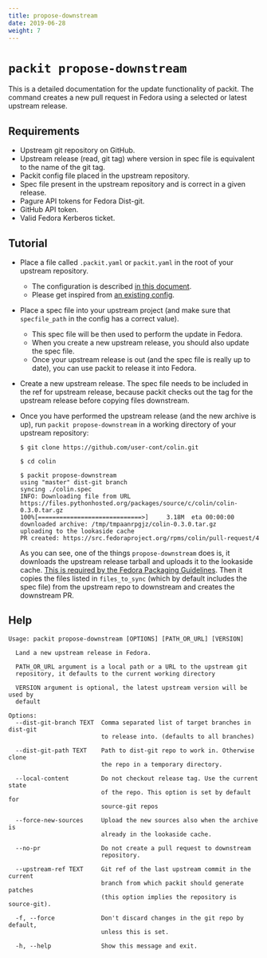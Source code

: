 ```yaml
---
title: propose-downstream
date: 2019-06-28
weight: 7
---
```


# `packit propose-downstream`

This is a detailed documentation for the update functionality of packit. The
command creates a new pull request in Fedora using a selected or latest
upstream release.


## Requirements

* Upstream git repository on GitHub.
* Upstream release (read, git tag) where version in spec file is equivalent to
  the name of the git tag.
* Packit config file placed in the upstream repository.
* Spec file present in the upstream repository and is correct in a given
  release.
* Pagure API tokens for Fedora Dist-git.
* GitHub API token.
* Valid Fedora Kerberos ticket.


## Tutorial

* Place a file called `.packit.yaml` or `packit.yaml` in the root of your upstream repository.
   * The configuration is described [in this document](/docs/configuration/).
   * Please get inspired from [an existing config](https://github.com/packit/packit/blob/main/.packit.yaml).

* Place a spec file into your upstream project (and make sure that
  `specfile_path` in the config has a correct value).
   * This spec file will be then used to perform the update in Fedora.
   * When you create a new upstream release, you should also update the spec file.
   * Once your upstream release is out (and the spec file is really up to
     date), you can use packit to release it into Fedora.

* Create a new upstream release. The spec file needs to be included in the ref
  for upstream release, because packit checks out the tag for the upstream
  release before copying files downstream.

* Once you have performed the upstream release (and the new archive is up),
  run `packit propose-downstream` in a working directory of your upstream
  repository:
  ```
  $ git clone https://github.com/user-cont/colin.git

  $ cd colin

  $ packit propose-downstream
  using "master" dist-git branch
  syncing ./colin.spec
  INFO: Downloading file from URL https://files.pythonhosted.org/packages/source/c/colin/colin-0.3.0.tar.gz
  100%[=============================>]     3.18M  eta 00:00:00
  downloaded archive: /tmp/tmpaanrpgjz/colin-0.3.0.tar.gz
  uploading to the lookaside cache
  PR created: https://src.fedoraproject.org/rpms/colin/pull-request/4
  ```

  As you can see, one of the things `propose-downstream` does is, it downloads the
  upstream release tarball and uploads it to the lookaside cache. [This is
  required by the Fedora Packaging
  Guidelines](https://fedoraproject.org/wiki/Packaging:SourceURL#Referencing_Source).
Then it copies the files listed in `files_to_sync` (which by default includes the spec file) from the upstream repo to downstream and creates the downstream PR.


## Help
    Usage: packit propose-downstream [OPTIONS] [PATH_OR_URL] [VERSION]

      Land a new upstream release in Fedora.

      PATH_OR_URL argument is a local path or a URL to the upstream git
      repository, it defaults to the current working directory

      VERSION argument is optional, the latest upstream version will be used by
      default

    Options:
      --dist-git-branch TEXT  Comma separated list of target branches in dist-git
                              to release into. (defaults to all branches)

      --dist-git-path TEXT    Path to dist-git repo to work in. Otherwise clone
                              the repo in a temporary directory.

      --local-content         Do not checkout release tag. Use the current state
                              of the repo. This option is set by default for
                              source-git repos

      --force-new-sources     Upload the new sources also when the archive is
                              already in the lookaside cache.

      --no-pr                 Do not create a pull request to downstream
                              repository.

      --upstream-ref TEXT     Git ref of the last upstream commit in the current
                              branch from which packit should generate patches
                              (this option implies the repository is source-git).

      -f, --force             Don't discard changes in the git repo by default,
                              unless this is set.

      -h, --help              Show this message and exit.
